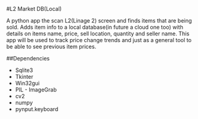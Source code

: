 #L2 Market DB(Local)

A python app the scan L2(Linage 2) screen and finds items that are being 
sold. Adds item info to a local database(in future a cloud one too) with 
details on items name, price, sell location, quantity and seller name. 
This app will be used to track price change trends and just as a general 
tool to be able to see previous item prices.

##Dependencies
* Sqlite3 
* Tkinter
* Win32gui
* PIL - ImageGrab
* cv2
* numpy
* pynput.keyboard